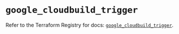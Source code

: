 # `google_cloudbuild_trigger`

Refer to the Terraform Registry for docs: [`google_cloudbuild_trigger`](https://registry.terraform.io/providers/hashicorp/google/6.20.0/docs/resources/cloudbuild_trigger).
